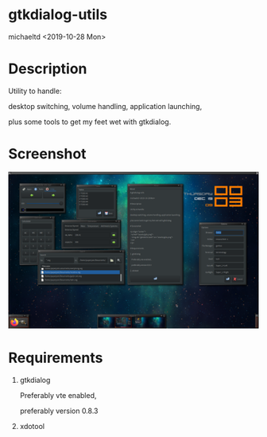 # gtkdialog-utils

michaeltd <2019-10-28 Mon>

# Description

Utility to handle:

desktop switching, volume handling, application launching,

plus some tools to get my feet wet with gtkdialog.

# Screenshot

<p align="center">
  <a href="assets/gdu.png">
    <img alt="gtkdutils.bash" src="assets/gdu.png">
  </a>
</p>

# Requirements

1. gtkdialog

    Preferably vte enabled,

    preferably version 0.8.3

2. xdotool
